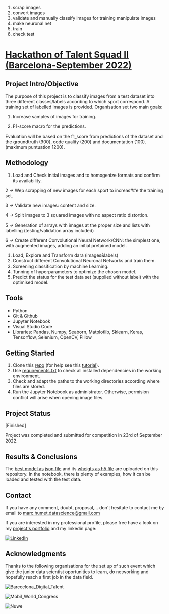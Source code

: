 1. scrap images
2. convert images
3. validate and manually classify images for training
manipulate images
4. make neuronal net
5. train
6. check test


# [Hackathon of Talent Squad II (Barcelona-September 2022)](https://nuwe.io/dev/challenges/talent-squad-data-science-ii)

## Project Intro/Objective

The purpose of this project is to classify images from a test dataset into three different classes/labels according to which sport correspond. A training set of labelled images is provided. Organisation set two main goals:

1. Increase samples of images for training.

2. F1-score macro for the predictions.

Evaluation will be based on the f1_score from predictions of the dataset and the groundtruth (900), code quality (200) and documentation (100). (maximum puntuation 1200).



## Methodology

1. Load and Check initial images and to homogenize formats and confirm its availability.

2 -> Wep scrapping of new images for each sport to increas##e the training set.

3 -> Validate new images: content and size.

4 -> Split images to 3 squared images with no aspect ratio distortion.

5 -> Generation of arrays with images at the proper size and lists with labelling (testing/validation array included) 

6 -> Create different Convolutional Neural Network/CNN: the simplest one, with augmented images, adding an initial pretained model. 


1. Load,  Explore and Transform dara (images&labels)
2. Construct different Convolutional Neuronal Networks and train them.
3. Screening classification by machine Learning.
4. Tunning of hyperparameters to optimize the chosen model.
5. Predict the status for the test data set (supplied without label) with the optimised model.

## Tools

* Python
* Git & Github
* Jupyter Notebook
* Visual Studio Code
* Libraries: Pandas, Numpy, Seaborn, Matplotlib, Sklearn, Keras, Tensorflow, Selenium, OpenCV, Pillow

## Getting Started

1. Clone this [repo](https://github.com/MarkusHumetus/Image_sports_classification) (for help see this [tutorial](https://help.github.com/articles/cloning-a-repository/)).
2. Use [requirements.txt](https://github.com/MarkusHumetus/Image_sports_classification/blob/main/requirements.txt) to check all installed dependencies in the working environment. 
3. Check and adapt the paths to the working directories according where files are stored.
4. Run the Jupyter Notebook as administrator. Otherwise, permision conflict will arise when opening image files.

## Project Status

[Finished]

Project was completed and submitted for competition in 23rd of September 2022.

## Results & Conclusions

The [best model as json file](https://github.com/MarkusHumetus/Image_sports_classification/blob/main/Im%C3%A1genes-data-science-ii/output/Xception_pretrained_aug.json) and its [wheigts as h5 file](https://github.com/MarkusHumetus/Image_sports_classification/blob/main/Im%C3%A1genes-data-science-ii/output/Xception_pretrained_aug.h5)  are uploaded on this repository. In the notebook, there is plenty of examples, how it can be loaded and tested with the test data.



## Contact

If you have any comment, doubt, proposal,... don't hesitate to contact me by email to marc.humet.datascience@gmail.com

If you are interested in my professional profile, please free have a look on my [project's portfolio](https://github.com/MarkusHumetus) and my linkedin page:

[![LinkedIn][linkedin-shield]][linkedin-url]


[linkedin-url]: https://www.linkedin.com/in/marchumetmontada/

[linkedin-shield]: https://img.shields.io/badge/-LinkedIn-black.svg?style=for-the-badge&logo=linkedin&colorB=555


## Acknowledgments

Thanks to the following organisations for the set up of such event which give the junior data scientist oportunities to learn, do networking and hopefully reach a first job in the data field.

![Barccelona_Digital_Talent](https://barcelonadigitaltalent.com/app/uploads/sites/3/2020/02/BDT-1.1-POSITIU_2-01.jpg)

![Mobil_World_Congress](https://challenges-asset-files.s3.us-east-2.amazonaws.com/companies/MWC_card.png)

![Nuwe](https://elreferente.es/wp-content/uploads/2021/12/LOGO_LETTERS_MONO-3.png)